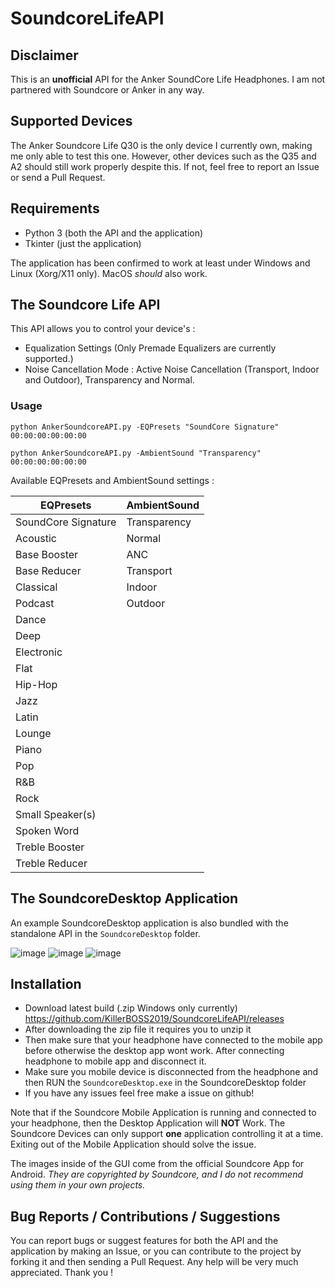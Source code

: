 # SoundcoreLifeAPI

## Disclaimer
This is an **unofficial** API for the Anker SoundCore Life Headphones. I am not partnered with Soundcore or Anker in any way.

## Supported Devices
The Anker Soundcore Life Q30 is the only device I currently own, making me only able to test this one. However, other devices such as the Q35 and A2 should still work properly despite this. If not, feel free to report an Issue or send a Pull Request.

## Requirements
- Python 3 (both the API and the application)
- Tkinter (just the application)

The application has been confirmed to work at least under Windows and Linux (Xorg/X11 only). MacOS *should* also work.

## The Soundcore Life API
This API allows you to control your device's :
- Equalization Settings (Only Premade Equalizers are currently supported.)
- Noise Cancellation Mode : Active Noise Cancellation (Transport, Indoor and Outdoor), Transparency and Normal.

### Usage
```python AnkerSoundcoreAPI.py -EQPresets "SoundCore Signature" 00:00:00:00:00:00```

```python AnkerSoundcoreAPI.py -AmbientSound "Transparency" 00:00:00:00:00:00```

Available EQPresets and AmbientSound settings :

| EQPresets | AmbientSound |
| ---- | ---- |
| SoundCore Signature | Transparency |
| Acoustic | Normal |
| Base Booster | ANC |
| Base Reducer | Transport |
| Classical | Indoor |
| Podcast | Outdoor |
| Dance |
| Deep |
| Electronic |
| Flat |
| Hip-Hop |
| Jazz |
| Latin |
| Lounge |
| Piano |
| Pop |
| R&B |
| Rock |
| Small Speaker(s) |
| Spoken Word |
| Treble Booster |
| Treble Reducer |

## The SoundcoreDesktop Application
An example SoundcoreDesktop application is also bundled with the standalone API in the `SoundcoreDesktop` folder.

![image](https://user-images.githubusercontent.com/55416314/148499329-8e446bea-6c93-4d70-977b-ff7128e1f6c3.png)
![image](https://user-images.githubusercontent.com/55416314/148499360-63be8411-0aa7-4330-ba09-94bf445d2c80.png)
![image](https://user-images.githubusercontent.com/55416314/148499372-01b6d569-d92a-41ef-b58d-b8fa5f6cbf81.png)

## Installation

- Download latest build (.zip Windows only currently) https://github.com/KillerBOSS2019/SoundcoreLifeAPI/releases
- After downloading the zip file it requires you to unzip it
- Then make sure that your headphone have connected to the mobile app before otherwise the desktop app wont work. After connecting headphone to mobile app and disconnect it.
- Make sure you mobile device is disconnected from the headphone and then RUN the `SoundcoreDesktop.exe` in the SoundcoreDesktop folder
- If you have any issues feel free make a issue on github! 

Note that if the Soundcore Mobile Application is running and connected to your headphone, then the Desktop Application will **NOT** Work.
The Soundcore Devices can only support **one** application controlling it at a time. Exiting out of the Mobile Application should solve the issue.

The images inside of the GUI come from the official Soundcore App for Android. *They are copyrighted by Soundcore, and I do not recommend using them in your own projects.*

## Bug Reports / Contributions / Suggestions

You can report bugs or suggest features for both the API and the application by making an Issue, or you can contribute to the project by forking it and then sending a Pull Request. Any help will be very much appreciated. Thank you !
